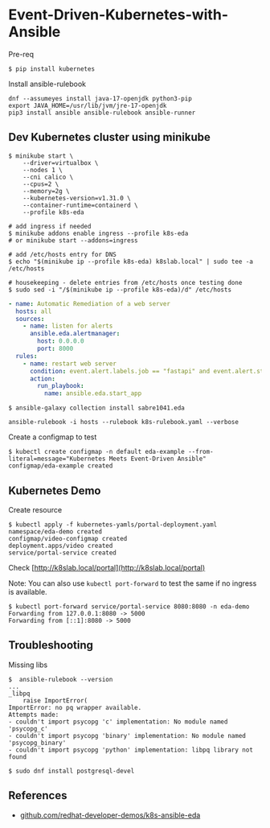 # Event-Driven-Kubernetes-with-Ansible

Pre-req

```shell
$ pip install kubernetes
```

Install ansible-rulebook

```shell
dnf --assumeyes install java-17-openjdk python3-pip
export JAVA_HOME=/usr/lib/jvm/jre-17-openjdk
pip3 install ansible ansible-rulebook ansible-runner
```

## Dev Kubernetes cluster using minikube

```shell
$ minikube start \
    --driver=virtualbox \
    --nodes 1 \
    --cni calico \
    --cpus=2 \
    --memory=2g \
    --kubernetes-version=v1.31.0 \
    --container-runtime=containerd \
    --profile k8s-eda

# add ingress if needed
$ minikube addons enable ingress --profile k8s-eda
# or minikube start --addons=ingress

# add /etc/hosts entry for DNS
$ echo "$(minikube ip --profile k8s-eda) k8slab.local" | sudo tee -a /etc/hosts

# housekeeping - delete entries from /etc/hosts once testing done
$ sudo sed -i "/$(minikube ip --profile k8s-eda)/d" /etc/hosts
```


```yaml
- name: Automatic Remediation of a web server
  hosts: all
  sources:
    - name: listen for alerts
      ansible.eda.alertmanager:
        host: 0.0.0.0
        port: 8000
  rules:
    - name: restart web server
      condition: event.alert.labels.job == "fastapi" and event.alert.status == "firing"
      action:
        run_playbook:
          name: ansible.eda.start_app
```


```shell
$ ansible-galaxy collection install sabre1041.eda
```

```shell
ansible-rulebook -i hosts --rulebook k8s-rulebook.yaml --verbose
```

Create a configmap to test

```shell
$ kubectl create configmap -n default eda-example --from-literal=message="Kubernetes Meets Event-Driven Ansible"
configmap/eda-example created
```

## Kubernetes Demo

Create resource

```shell
$ kubectl apply -f kubernetes-yamls/portal-deployment.yaml
namespace/eda-demo created
configmap/video-configmap created
deployment.apps/video created
service/portal-service created
```

Check [http://k8slab.local/portal](http://k8slab.local/portal)

Note: You can also use `kubectl port-forward` to test the same if no ingress is available.

```shell
$ kubectl port-forward service/portal-service 8080:8080 -n eda-demo
Forwarding from 127.0.0.1:8080 -> 5000
Forwarding from [::1]:8080 -> 5000
```


## Troubleshooting


Missing libs

```shell
$  ansible-rulebook --version
...
_libpq
    raise ImportError(
ImportError: no pq wrapper available.
Attempts made:
- couldn't import psycopg 'c' implementation: No module named 'psycopg_c'
- couldn't import psycopg 'binary' implementation: No module named 'psycopg_binary'
- couldn't import psycopg 'python' implementation: libpq library not found
```

```shell
$ sudo dnf install postgresql-devel
```


## References

- [github.com/redhat-developer-demos/k8s-ansible-eda](https://github.com/redhat-developer-demos/k8s-ansible-eda)